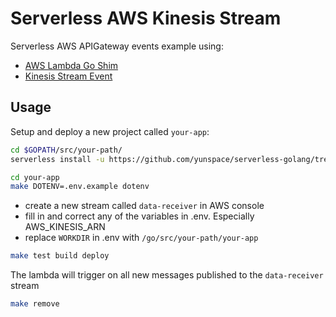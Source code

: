 # Serverless AWS Kinesis Stream
Serverless AWS APIGateway events example using: 

- [AWS Lambda Go Shim](https://github.com/eawsy/aws-lambda-go-shim)
- [Kinesis Stream Event](https://github.com/eawsy/aws-lambda-go-event/tree/master/service/lambda/runtime/event/kinesisstreamsevt)

## Usage
Setup and deploy a new project called `your-app`:

```bash
cd $GOPATH/src/your-path/
serverless install -u https://github.com/yunspace/serverless-golang/tree/master/examples/aws-golang-kinesis -n your-app
```

```bash
cd your-app
make DOTENV=.env.example dotenv
```

* create a new stream called `data-receiver` in AWS console
* fill in and correct any of the variables in .env. Especially AWS_KINESIS_ARN
* replace `WORKDIR` in .env with `/go/src/your-path/your-app`

```bash
make test build deploy
```

The lambda will trigger on all new messages published to the `data-receiver` stream

```bash
make remove
```
